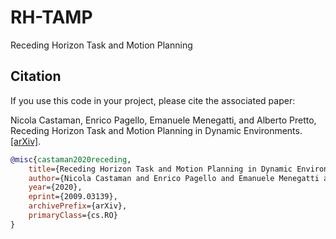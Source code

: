 # RH-TAMP
Receding Horizon Task and Motion Planning

## Citation

If you use this code in your project, please cite the associated paper:

Nicola Castaman, Enrico Pagello, Emanuele Menegatti, and Alberto Pretto,
Receding Horizon Task and Motion Planning in Dynamic Environments.
[[arXiv]](https://arxiv.org/abs/2009.03139).

```bibtex
@misc{castaman2020receding,
    title={Receding Horizon Task and Motion Planning in Dynamic Environments},
    author={Nicola Castaman and Enrico Pagello and Emanuele Menegatti and Alberto Pretto},
    year={2020},
    eprint={2009.03139},
    archivePrefix={arXiv},
    primaryClass={cs.RO}
}
```
